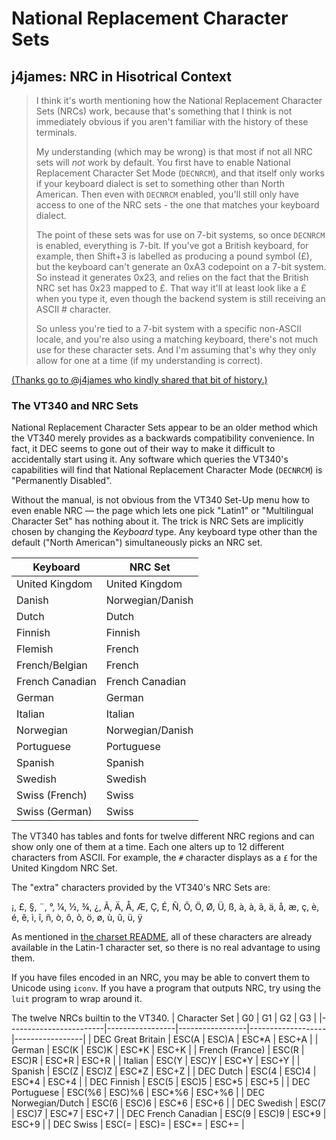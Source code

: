 # National Replacement Character Sets

## j4james: NRC in Hisotrical Context

<blockquote>

I think it's worth mentioning how the National Replacement Character
Sets (NRCs) work, because that's something that I think is not
immediately obvious if you aren't familiar with the history of these
terminals.

My understanding (which may be wrong) is that most if not all NRC sets
will _not_ work by default. You first have to enable National
Replacement Character Set Mode (`DECNRCM`), and that itself only works
if your keyboard dialect is set to something other than North
American. Then even with `DECNRCM` enabled, you'll still only have
access to one of the NRC sets - the one that matches your keyboard
dialect.

The point of these sets was for use on 7-bit systems, so once `DECNRCM`
is enabled, everything is 7-bit. If you've got a British keyboard, for
example, then Shift+3 is labelled as producing a pound symbol (£), but
the keyboard can't generate an 0xA3 codepoint on a 7-bit system. So
instead it generates 0x23, and relies on the fact that the British NRC
set has 0x23 mapped to £. That way it'll at least look like a £ when
you type it, even though the backend system is still receiving an
ASCII # character.

So unless you're tied to a 7-bit system with a specific non-ASCII
locale, and you're also using a matching keyboard, there's not much
use for these character sets. And I'm assuming that's why they only
allow for one at a time (if my understanding is correct).

</blockquote>

[(Thanks go to @j4james who kindly shared that bit of history.)](https://github.com/hackerb9/vt340test/issues/28)



### The VT340 and NRC Sets

National Replacement Character Sets appear to be an older method which
the VT340 merely provides as a backwards compatibility convenience. In
fact, it DEC seems to gone out of their way to make it difficult to
accidentally start using it. Any software which queries the VT340's
capabilities will find that National Replacement Character Mode
(`DECNRCM`) is "Permanently Disabled".

Without the manual, is not obvious from the VT340 Set-Up menu how to
even enable NRC — the page which lets one pick "Latin1" or
"Multilingual Character Set" has nothing about it. The trick is NRC
Sets are implicitly chosen by changing the _Keyboard_ type. Any
keyboard type other than the default ("North American") simultaneously
picks an NRC set.

| Keyboard        | NRC Set          |
|-----------------|------------------|
| United Kingdom  | United Kingdom   |
| Danish          | Norwegian/Danish |
| Dutch           | Dutch            |
| Finnish         | Finnish          |
| Flemish         | French           |
| French/Belgian  | French           |
| French Canadian | French Canadian  |
| German          | German           |
| Italian         | Italian          |
| Norwegian       | Norwegian/Danish |
| Portuguese      | Portuguese       |
| Spanish         | Spanish          |
| Swedish         | Swedish          |
| Swiss (French)  | Swiss            |
| Swiss (German)  | Swiss            |

The VT340 has tables and fonts for twelve different NRC regions and
can show only one of them at a time. Each one alters up to 12
different characters from ASCII. For example, the `#` character
displays as a `£` for the United Kingdom NRC Set.

The "extra" characters provided by the VT340's NRC Sets are:

¡, £, §, ¨, °, ¼, ½, ¾, ¿, Ã, Ä, Å, Æ, Ç, É, Ñ, Õ, Ö, Ø, Ü, ß, à, à, ã, ä, å, æ, ç, è, é, ê, ì, î, ñ, ò, ô, õ, ö, ø, ù, û, ü, ÿ

As mentioned in [the charset README](README.md), all of these
characters are already available in the Latin-1 character set, so
there is no real advantage to using them.

If you have files encoded in an NRC, you may be able to convert them
to Unicode using `iconv`. If you have a program that outputs NRC, try
using the `luit` program to wrap around it.

The twelve NRCs builtin to the VT340.
| Character Set          | G0              | G1              | G2                | G3              |
|------------------------|-----------------|-----------------|-------------------|-----------------|
| DEC Great Britain      | ESC(A           | ESC)A           | ESC\*A            | ESC+A           |
| German                 | ESC(K           | ESC)K           | ESC\*K            | ESC+K           |
| French (France)        | ESC(R           | ESC)R           | ESC\*R            | ESC+R           |
| Italian                | ESC(Y           | ESC)Y           | ESC\*Y            | ESC+Y           |
| Spanish                | ESC(Z           | ESC)Z           | ESC\*Z            | ESC+Z           |
| DEC Dutch              | ESC(4           | ESC)4           | ESC\*4            | ESC+4           |
| DEC Finnish            | ESC(5           | ESC)5           | ESC\*5            | ESC+5           |
| DEC Portuguese         | ESC(%6          | ESC)%6          | ESC\*%6           | ESC+%6          |
| DEC Norwegian/Dutch    | ESC(6           | ESC)6           | ESC\*6            | ESC+6           |
| DEC Swedish            | ESC(7           | ESC)7           | ESC\*7            | ESC+7           |
| DEC French Canadian    | ESC(9           | ESC)9           | ESC\*9            | ESC+9           |
| DEC Swiss              | ESC(=           | ESC)=           | ESC\*=            | ESC+=           |
